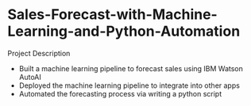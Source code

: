 # Sales-Forecast-with-Machine-Learning-and-Python-Automation

Project Description
- Built a machine learning pipeline to forecast sales using IBM Watson AutoAI
- Deployed the machine learning pipeline to integrate into other apps
- Automated the forecasting process via writing a python script
